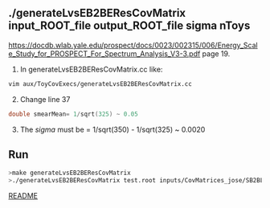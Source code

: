 ## ./generateLvsEB2BEResCovMatrix input_ROOT_file output_ROOT_file sigma nToys

https://docdb.wlab.yale.edu/prospect/docs/0023/002315/006/Energy_Scale_Study_for_PROSPECT_For_Spectrum_Analysis_V3-3.pdf
page 19.

1. In generateLvsEB2BEResCovMatrix.cc like:
```bash
vim aux/ToyCovExecs/generateLvsEB2BEResCovMatrix.cc
```

2. Change line 37
```c
double smearMean= 1/sqrt(325) ~ 0.05
```

3. The *sigma* must be = 1/sqrt(350) - 1/sqrt(325) ~ 0.0020

## Run
```bash
>make generateLvsEB2BEResCovMatrix
>./generateLvsEB2BEResCovMatrix test.root inputs/CovMatrices_jose/SB2BLvsEEResCovMatrix_6.root 0.0020 1000

```

[README](../Readme.md)

